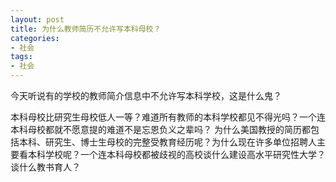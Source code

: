 ```yaml
---
layout: post
title: 为什么教师简历不允许写本科母校？
categories:
- 社会
tags:
- 社会
---
```

今天听说有的学校的教师简介信息中不允许写本科学校，这是什么鬼？
<!--more-->
本科母校比研究生母校低人一等？难道所有教师的本科学校都见不得光吗？一个连本科母校都就不愿意提的难道不是忘恩负义之辈吗？ 为什么美国教授的简历都包括本科、研究生、博士生母校的完整受教育经历呢？为什么现在许多单位招聘人主要看本科学校呢？一个连本科母校都被歧视的高校谈什么建设高水平研究性大学？谈什么教书育人？

